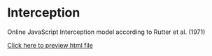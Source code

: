 # Interception
Online JavaScript Interception model according to Rutter et al. (1971)

[Click here to preview html file](https://htmlpreview.github.io/?https://github.com/kristianfoerster/interception/blob/main/Interception.html)

